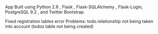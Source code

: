 App Built using Python 2.6 , Flask , Flask-SQLAlchemy , Flask-Login, PostgreSQL 9.2 , and Twitter Bootstrap.

Fixed registration tables error
Problems: todo.relationship not being taken into account (todos table not being created)
